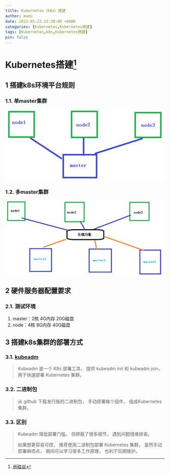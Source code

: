```yaml
---
title: Kubernetes（k8s）搭建
author: mumu
date: 2023-05-23 22:30:00 +0800
categories: [Kubernetes,Kubernetes搭建]
tags: [Kubernetes,k8s,Kubernetes搭建]
pin: false
---
```


# Kubernetes搭建[^1]

## 1 搭建k8s环境平台规则

### 1.1. 单master集群

![image-20230523224331893](https://raw.githubusercontent.com/sn-mumu/cloud-storage/main/PicGo/2023/04/20230523224331.png)

### 1.2. 多master集群

![image-20230523224342111](https://raw.githubusercontent.com/sn-mumu/cloud-storage/main/PicGo/2023/04/20230523224342.png)

## 2 硬件服务器配置要求

### 2.1. 测试环境

1. master：2核 4G内存 20G磁盘
2. node：4核 8G内存 40G磁盘

## 3 搭建k8s集群的部署方式

### 3.1. [kubeadm](https://kubernetes.io/docs/reference/setup-tools/kubeadm/kubeadm/  )  

> Kubeadm 是一个 K8s 部署工具， 提供 kubeadm init 和 kubeadm join， 用于快速部署 Kubernetes 集群。  

### 3.2. 二进制包  

> 从 github 下载发行版的二进制包， 手动部署每个组件， 组成Kubernetes 集群。  

### 3.3. 区别

> Kubeadm 降低部署门槛， 但屏蔽了很多细节， 遇到问题很难排查。
>
> 如果想更容易可控， 推荐使用二进制包部署 Kubernetes 集群， 虽然手动部署麻烦点， 期间可以学习很多工作原理， 也利于后期维护。  






























[^1]: [尚硅谷](http://www.atguigu.com/)